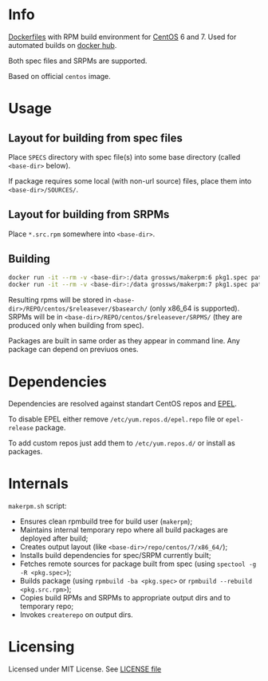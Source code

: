 # Info

[Dockerfiles][df] with RPM build environment for [CentOS][centos] 6 and 7.
Used for automated builds on [docker hub][dhub].

Both spec files and SRPMs are supported.

Based on official `centos` image.



# Usage

## Layout for building from spec files

Place `SPECS` directory with spec file(s) into some base directory (called `<base-dir>` below).

If package requires some local (with non-url source) files, place them into `<base-dir>/SOURCES/`.


## Layout for building from SRPMs

Place `*.src.rpm` somewhere into `<base-dir>`. 


## Building

```bash
docker run -it --rm -v <base-dir>:/data grossws/makerpm:6 pkg1.spec path/to/srpm/relative/to/<base-dir>/pkg2.src.rpm ...
docker run -it --rm -v <base-dir>:/data grossws/makerpm:7 pkg1.spec path/to/srpm/relative/to/<base-dir>/pkg2.src.rpm ...
```

Resulting rpms will be stored in `<base-dir>/REPO/centos/$releasever/$basearch/` (only x86\_64 is supported).
SRPMs will be in `<base-dir>/REPO/centos/$releasever/SRPMS/` (they are produced only when building from spec).

Packages are built in same order as they appear in command line. Any package can depend on previuos ones.



# Dependencies

Dependencies are resolved against standart CentOS repos and [EPEL][epel].

To disable EPEL either remove `/etc/yum.repos.d/epel.repo` file or `epel-release` package.

To add custom repos just add them to `/etc/yum.repos.d/` or install as packages.



# Internals

`makerpm.sh` script:
* Ensures clean rpmbuild tree for build user (`makerpm`);
* Maintains internal temporary repo where all build packages are deployed after build;
* Creates output layout (like `<base-dir>/repo/centos/7/x86_64/`);
* Installs build dependencies for spec/SRPM currently built;
* Fetches remote sources for package built from spec (using `spectool -g -R <pkg.spec>`);
* Builds package (using `rpmbuild -ba <pkg.spec>` or `rpmbuild --rebuild <pkg.src.rpm>`);
* Copies build RPMs and SRPMs to appropriate output dirs and to temporary repo;
* Invokes `createrepo` on output dirs.


[df]: http://docs.docker.com/reference/builder/ "Dockerfile reference"
[dhub]: https://hub.docker.com/u/grossws/
[centos]: https://www.centos.org/
[epel]: https://fedoraproject.org/wiki/EPEL

# Licensing

Licensed under MIT License. See [LICENSE file](LICENSE)

